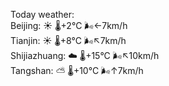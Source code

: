 Today weather:  
Beijing: ☀️   🌡️+2°C 🌬️←7km/h  
Tianjin: ☀️   🌡️+8°C 🌬️↖7km/h  
Shijiazhuang: ☁️   🌡️+15°C 🌬️↖10km/h  
Tangshan: ⛅️  🌡️+10°C 🌬️↑7km/h  
